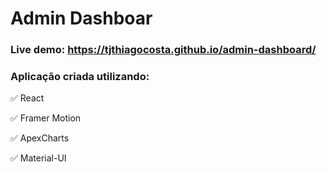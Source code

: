 # Admin Dashboar

### Live demo: https://tjthiagocosta.github.io/admin-dashboard/

### Aplicação criada utilizando:
 ✅ React
 
 ✅ Framer Motion
 
 ✅ ApexCharts
 
 ✅ Material-UI
